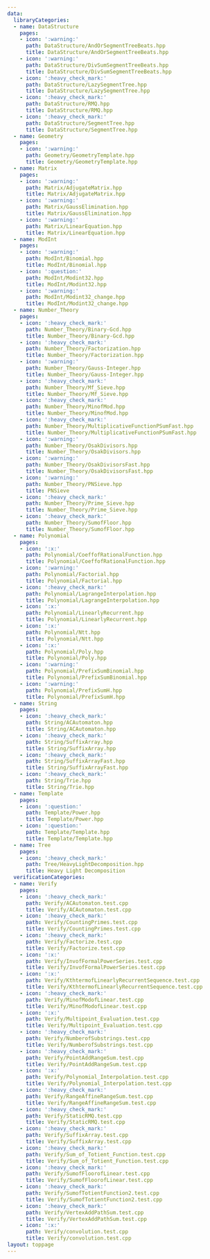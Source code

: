 ```yaml
---
data:
  libraryCategories:
  - name: DataStructure
    pages:
    - icon: ':warning:'
      path: DataStructure/AndOrSegmentTreeBeats.hpp
      title: DataStructure/AndOrSegmentTreeBeats.hpp
    - icon: ':warning:'
      path: DataStructure/DivSumSegmentTreeBeats.hpp
      title: DataStructure/DivSumSegmentTreeBeats.hpp
    - icon: ':heavy_check_mark:'
      path: DataStructure/LazySegmentTree.hpp
      title: DataStructure/LazySegmentTree.hpp
    - icon: ':heavy_check_mark:'
      path: DataStructure/RMQ.hpp
      title: DataStructure/RMQ.hpp
    - icon: ':heavy_check_mark:'
      path: DataStructure/SegmentTree.hpp
      title: DataStructure/SegmentTree.hpp
  - name: Geometry
    pages:
    - icon: ':warning:'
      path: Geometry/GeometryTemplate.hpp
      title: Geometry/GeometryTemplate.hpp
  - name: Matrix
    pages:
    - icon: ':warning:'
      path: Matrix/AdjugateMatrix.hpp
      title: Matrix/AdjugateMatrix.hpp
    - icon: ':warning:'
      path: Matrix/GaussElimination.hpp
      title: Matrix/GaussElimination.hpp
    - icon: ':warning:'
      path: Matrix/LinearEquation.hpp
      title: Matrix/LinearEquation.hpp
  - name: ModInt
    pages:
    - icon: ':warning:'
      path: ModInt/Binomial.hpp
      title: ModInt/Binomial.hpp
    - icon: ':question:'
      path: ModInt/Modint32.hpp
      title: ModInt/Modint32.hpp
    - icon: ':warning:'
      path: ModInt/Modint32_change.hpp
      title: ModInt/Modint32_change.hpp
  - name: Number_Theory
    pages:
    - icon: ':heavy_check_mark:'
      path: Number_Theory/Binary-Gcd.hpp
      title: Number_Theory/Binary-Gcd.hpp
    - icon: ':heavy_check_mark:'
      path: Number_Theory/Factorization.hpp
      title: Number_Theory/Factorization.hpp
    - icon: ':warning:'
      path: Number_Theory/Gauss-Integer.hpp
      title: Number_Theory/Gauss-Integer.hpp
    - icon: ':heavy_check_mark:'
      path: Number_Theory/Mf_Sieve.hpp
      title: Number_Theory/Mf_Sieve.hpp
    - icon: ':heavy_check_mark:'
      path: Number_Theory/MinofMod.hpp
      title: Number_Theory/MinofMod.hpp
    - icon: ':heavy_check_mark:'
      path: Number_Theory/MultiplicativeFunctionPSumFast.hpp
      title: Number_Theory/MultiplicativeFunctionPSumFast.hpp
    - icon: ':warning:'
      path: Number_Theory/OsakDivisors.hpp
      title: Number_Theory/OsakDivisors.hpp
    - icon: ':warning:'
      path: Number_Theory/OsakDivisorsFast.hpp
      title: Number_Theory/OsakDivisorsFast.hpp
    - icon: ':warning:'
      path: Number_Theory/PNSieve.hpp
      title: PNSieve
    - icon: ':heavy_check_mark:'
      path: Number_Theory/Prime_Sieve.hpp
      title: Number_Theory/Prime_Sieve.hpp
    - icon: ':heavy_check_mark:'
      path: Number_Theory/SumofFloor.hpp
      title: Number_Theory/SumofFloor.hpp
  - name: Polynomial
    pages:
    - icon: ':x:'
      path: Polynomial/CoeffofRationalFunction.hpp
      title: Polynomial/CoeffofRationalFunction.hpp
    - icon: ':warning:'
      path: Polynomial/Factorial.hpp
      title: Polynomial/Factorial.hpp
    - icon: ':heavy_check_mark:'
      path: Polynomial/LagrangeInterpolation.hpp
      title: Polynomial/LagrangeInterpolation.hpp
    - icon: ':x:'
      path: Polynomial/LinearlyRecurrent.hpp
      title: Polynomial/LinearlyRecurrent.hpp
    - icon: ':x:'
      path: Polynomial/Ntt.hpp
      title: Polynomial/Ntt.hpp
    - icon: ':x:'
      path: Polynomial/Poly.hpp
      title: Polynomial/Poly.hpp
    - icon: ':warning:'
      path: Polynomial/PrefixSumBinomial.hpp
      title: Polynomial/PrefixSumBinomial.hpp
    - icon: ':warning:'
      path: Polynomial/PrefixSumH.hpp
      title: Polynomial/PrefixSumH.hpp
  - name: String
    pages:
    - icon: ':heavy_check_mark:'
      path: String/ACAutomaton.hpp
      title: String/ACAutomaton.hpp
    - icon: ':heavy_check_mark:'
      path: String/SuffixArray.hpp
      title: String/SuffixArray.hpp
    - icon: ':heavy_check_mark:'
      path: String/SuffixArrayFast.hpp
      title: String/SuffixArrayFast.hpp
    - icon: ':heavy_check_mark:'
      path: String/Trie.hpp
      title: String/Trie.hpp
  - name: Template
    pages:
    - icon: ':question:'
      path: Template/Power.hpp
      title: Template/Power.hpp
    - icon: ':question:'
      path: Template/Template.hpp
      title: Template/Template.hpp
  - name: Tree
    pages:
    - icon: ':heavy_check_mark:'
      path: Tree/HeavyLightDecomposition.hpp
      title: Heavy Light Decomposition
  verificationCategories:
  - name: Verify
    pages:
    - icon: ':heavy_check_mark:'
      path: Verify/ACAutomaton.test.cpp
      title: Verify/ACAutomaton.test.cpp
    - icon: ':heavy_check_mark:'
      path: Verify/CountingPrimes.test.cpp
      title: Verify/CountingPrimes.test.cpp
    - icon: ':heavy_check_mark:'
      path: Verify/Factorize.test.cpp
      title: Verify/Factorize.test.cpp
    - icon: ':x:'
      path: Verify/InvofFormalPowerSeries.test.cpp
      title: Verify/InvofFormalPowerSeries.test.cpp
    - icon: ':x:'
      path: Verify/KthtermofLinearlyRecurrentSequence.test.cpp
      title: Verify/KthtermofLinearlyRecurrentSequence.test.cpp
    - icon: ':heavy_check_mark:'
      path: Verify/MinofModofLinear.test.cpp
      title: Verify/MinofModofLinear.test.cpp
    - icon: ':x:'
      path: Verify/Multipoint_Evaluation.test.cpp
      title: Verify/Multipoint_Evaluation.test.cpp
    - icon: ':heavy_check_mark:'
      path: Verify/NumberofSubstrings.test.cpp
      title: Verify/NumberofSubstrings.test.cpp
    - icon: ':heavy_check_mark:'
      path: Verify/PointAddRangeSum.test.cpp
      title: Verify/PointAddRangeSum.test.cpp
    - icon: ':x:'
      path: Verify/Polynomial_Interpolation.test.cpp
      title: Verify/Polynomial_Interpolation.test.cpp
    - icon: ':heavy_check_mark:'
      path: Verify/RangeAffineRangeSum.test.cpp
      title: Verify/RangeAffineRangeSum.test.cpp
    - icon: ':heavy_check_mark:'
      path: Verify/StaticRMQ.test.cpp
      title: Verify/StaticRMQ.test.cpp
    - icon: ':heavy_check_mark:'
      path: Verify/SuffixArray.test.cpp
      title: Verify/SuffixArray.test.cpp
    - icon: ':heavy_check_mark:'
      path: Verify/Sum_of_Totient_Function.test.cpp
      title: Verify/Sum_of_Totient_Function.test.cpp
    - icon: ':heavy_check_mark:'
      path: Verify/SumofFloorofLinear.test.cpp
      title: Verify/SumofFloorofLinear.test.cpp
    - icon: ':heavy_check_mark:'
      path: Verify/SumofTotientFunction2.test.cpp
      title: Verify/SumofTotientFunction2.test.cpp
    - icon: ':heavy_check_mark:'
      path: Verify/VertexAddPathSum.test.cpp
      title: Verify/VertexAddPathSum.test.cpp
    - icon: ':x:'
      path: Verify/convolution.test.cpp
      title: Verify/convolution.test.cpp
layout: toppage
---
```

